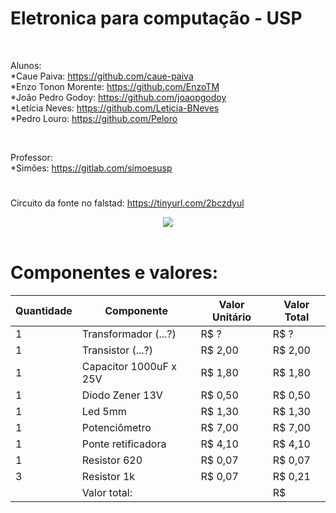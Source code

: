 # Eletronica para computação - USP

<br>

Alunos:
<br>
*Caue Paiva: https://github.com/caue-paiva
<br>
*Enzo Tonon Morente: https://github.com/EnzoTM
<br>
*João Pedro Godoy: https://github.com/joaopgodoy
<br>
*Letícia Neves: https://github.com/Leticia-BNeves
<br>
*Pedro Louro: https://github.com/Peloro

<br>

Professor:
<br>
*Simões: https://gitlab.com/simoesusp

#

Circuito da fonte no falstad: https://tinyurl.com/2bczdyul
<div align="center">
  <img src="https://raw.githubusercontent.com/EnzoTM/Eletro_usp/main/Eletro_USP/images/circuito_final.png">
</div>

</br>

<h1>Componentes e valores:</h1>

| Quantidade  | Componente | Valor Unitário | Valor Total |
| ------------- | ------------- | ------------- | ------------- |
| 1 | Transformador (...?)  | R$ ? | R$ ? |
| 1 | Transistor (...?)  | R$ 2,00 | R$ 2,00 |
| 1 | Capacitor 1000uF x 25V | R$ 1,80 | R$ 1,80 |
| 1 | Diodo Zener 13V  | R$ 0,50 | R$ 0,50 |
| 1 | Led 5mm  | R$ 1,30 | R$ 1,30 |
| 1 | Potenciômetro | R$ 7,00 | R$ 7,00 |
| 1 | Ponte retificadora  | R$ 4,10 | R$ 4,10 |
| 1 | Resistor 620  | R$ 0,07 | R$ 0,07 |
| 3 | Resistor 1k  | R$ 0,07 | R$ 0,21 |
|   | Valor total:  | | R$ |
